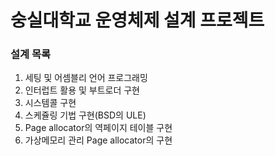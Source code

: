# 숭실대학교 운영체제 설계 프로젝트

### 설계 목록

1. 세팅 및 어셈블리 언어 프로그래밍
2. 인터럽트 활용 및 부트로더 구현
3. 시스템콜 구현
4. 스케쥴링 기법 구현(BSD의 ULE)
5. Page allocator의 역페이지 테이블 구현
6. 가상메모리 관리 Page allocator의 구현